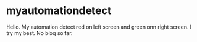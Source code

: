 # myautomationdetect
Hello.  My automation detect red on left screen and green onn right screen.  I try my best.  No bloq so far.
